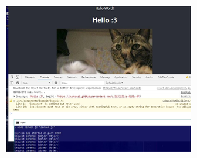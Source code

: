 <img src="https://github.com/khanfouzia2/LLB-Developer-Portal-2.0/blob/development/helloworld-okko/hello.JPG" width="700" height=""/>